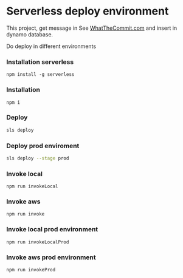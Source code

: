 # Serverless deploy environment
This project, get message in See [WhatTheCommit.com](http://whatthecommit.com/) and insert in dynamo database.

Do deploy in different environments

### Installation serverless
    npm install -g serverless
    
### Installation
    npm i

### Deploy
```sh
sls deploy
```

### Deploy prod enviroment
```sh
sls deploy --stage prod
```

### Invoke local 
    npm run invokeLocal
    
### Invoke aws 
    npm run invoke
    
### Invoke local  prod environment
    npm run invokeLocalProd
    
### Invoke aws prod environment
    npm run invokeProd

